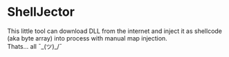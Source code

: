 # ShellJector

This little tool can download DLL from the internet and inject it as shellcode (aka byte array) into process with manual map injection.  
Thats... all ¯\_(ツ)_/¯
